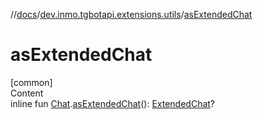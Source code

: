 //[docs](../../index.md)/[dev.inmo.tgbotapi.extensions.utils](index.md)/[asExtendedChat](as-extended-chat.md)



# asExtendedChat  
[common]  
Content  
inline fun [Chat](../dev.inmo.tgbotapi.types.chat.abstracts/-chat/index.md).[asExtendedChat](as-extended-chat.md)(): [ExtendedChat](../dev.inmo.tgbotapi.types.chat.abstracts.extended/-extended-chat/index.md)?  



